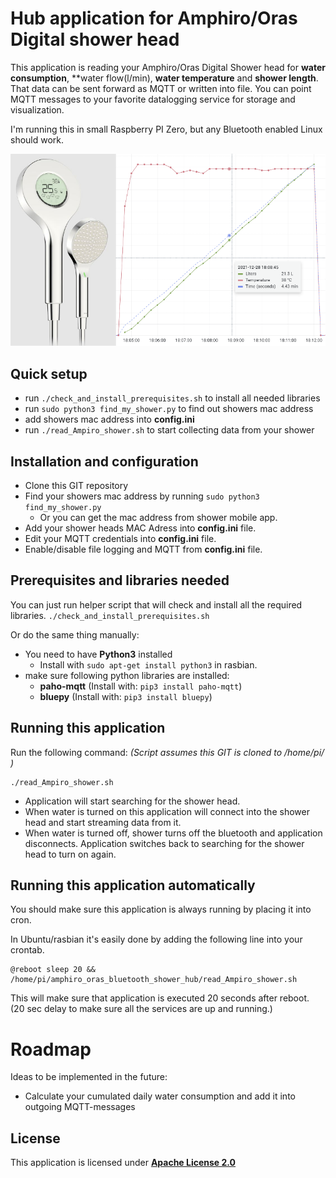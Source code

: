 # Hub application for Amphiro/Oras Digital shower head

This application is reading your Amphiro/Oras Digital Shower head for **water consumption**, **water flow(l/min), **water temperature** and **shower length**. That data can be sent forward as MQTT or written into file.
You can point MQTT messages to your favorite datalogging service for storage and visualization.

I'm running this in small Raspberry PI Zero, but any Bluetooth enabled Linux should work.

![title.png](images/title_small.png)

## Quick setup
- run `./check_and_install_prerequisites.sh` to install all needed libraries
- run `sudo python3 find_my_shower.py` to find out showers mac address
- add showers mac address into **config.ini** 
- run `./read_Ampiro_shower.sh` to start collecting data from your shower



## Installation and configuration

- Clone this GIT repository
- Find your showers mac address by running `sudo python3 find_my_shower.py`
   -  Or you can get the mac address from shower mobile app.
- Add your shower heads MAC Adress into **config.ini** file.
- Edit your MQTT credentials into **config.ini** file.
- Enable/disable file logging and MQTT from **config.ini** file.

## Prerequisites and libraries needed

You can just run helper script that will check and install all the required libraries.
`./check_and_install_prerequisites.sh`

Or do the same thing manually:

- You need to have **Python3** installed
  - Install with `sudo apt-get install python3` in rasbian.
- make sure following python libraries are installed:
  - **paho-mqtt**  (Install with: `pip3 install paho-mqtt`)
  - **bluepy** (Install with: `pip3 install bluepy`)


## Running this application

Run the following command:
_(Script assumes this GIT is cloned to /home/pi/ )_
```
./read_Ampiro_shower.sh
```
- Application will start searching for the shower head.
- When water is turned on this application will connect into the shower head and start streaming data from it.
- When  water is turned off, shower  turns off the bluetooth and application disconnects. Application switches back to searching for the shower head to turn on again.

## Running this application automatically
You should make sure this application is always running by placing it into cron.

In Ubuntu/rasbian it's easily done by adding the following line into your crontab.
```
@reboot sleep 20 && /home/pi/amphiro_oras_bluetooth_shower_hub/read_Ampiro_shower.sh
```
This will make sure that application is executed 20 seconds after reboot. (20 sec delay to make sure all the services are up and running.)

# Roadmap

Ideas to be implemented in the future:
- Calculate your cumulated daily water consumption and add it into outgoing MQTT-messages

## License
This application is licensed under **[Apache License 2.0](https://choosealicense.com/licenses/apache-2.0/)**

